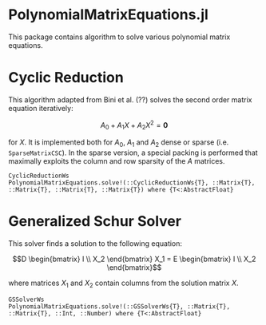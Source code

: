 # PolynomialMatrixEquations.jl

This package contains algorithm to solve various polynomial matrix equations.

# Cyclic Reduction
This algorithm adapted from Bini et al. (??) solves the second order matrix equation iteratively:
```math
A_0 + A_1 X + A_2 X^2 = \bm{0}
```
for $X$. It is implemented both for $A_0$, $A_1$ and $A_2$ dense or sparse (i.e. `SparseMatrixCSC`).
In the sparse version, a special packing is performed that maximally exploits the column and row sparsity
of the $A$ matrices.

```@docs
CyclicReductionWs
PolynomialMatrixEquations.solve!(::CyclicReductionWs{T}, ::Matrix{T}, ::Matrix{T}, ::Matrix{T}, ::Matrix{T}) where {T<:AbstractFloat}
```

# Generalized Schur Solver
This solver finds a solution to the following equation:
```math
D \begin{bmatrix}
I \\ X_2
\end{bmatrix} X_1
=
E \begin{bmatrix}
I \\ X_2
\end{bmatrix}
```
 where matrices $X_1$ and $X_2$ contain columns from the solution matrix $X$.

 ```@docs
GSSolverWs
PolynomialMatrixEquations.solve!(::GSSolverWs{T}, ::Matrix{T}, ::Matrix{T}, ::Int, ::Number) where {T<:AbstractFloat}
```
